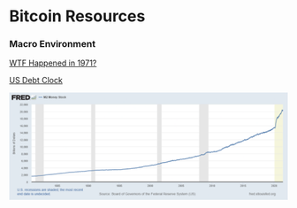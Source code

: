 # Bitcoin Resources

### Macro Environment 
[WTF Happened in 1971?](https://wtfhappenedin1971.com/)

[US Debt Clock](https://www.usdebtclock.org/)

![M2 Money Supply](/Resources/M2_FRED_Data.png)
